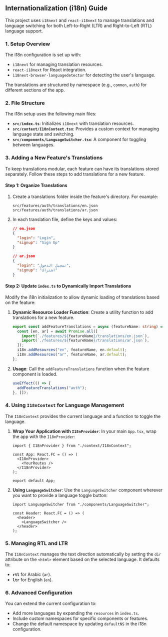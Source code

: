 ## Internationalization (i18n) Guide

This project uses `i18next` and `react-i18next` to manage translations and language switching for both Left-to-Right (LTR) and Right-to-Left (RTL) language support.

### 1. Setup Overview

The i18n configuration is set up with:

- `i18next` for managing translation resources.
- `react-i18next` for React integration.
- `i18next-browser-languagedetector` for detecting the user's language.

The translations are structured by namespace (e.g., `common`, `auth`) for different sections of the app.

### 2. File Structure

The i18n setup uses the following main files:

- **`src/index.ts`**: Initializes `i18next` with translation resources.
- **`src/context/I18nContext.tsx`**: Provides a custom context for managing language state and switching.
- **`src/components/LanguageSwitcher.tsx`**: A component for toggling between languages.

### 3. Adding a New Feature's Translations

To keep translations modular, each feature can have its translations stored separately. Follow these steps to add translations for a new feature.

#### Step 1: Organize Translations

1. Create a translations folder inside the feature's directory. For example:

   ```
   src/features/auth/translations/en.json
   src/features/auth/translations/ar.json
   ```

2. In each translation file, define the keys and values:

   ```json
   // en.json
   {
     "login": "Login",
     "signup": "Sign Up"
   }
   ```

   ```json
   // ar.json
   {
     "login": "تسجيل الدخول",
     "signup": "اشتراك"
   }
   ```

#### Step 2: Update `index.ts` to Dynamically Import Translations

Modify the i18n initialization to allow dynamic loading of translations based on the feature:

1. **Dynamic Resource Loader Function**:
   Create a utility function to add translations for a new feature.

   ```typescript
   export const addFeatureTranslations = async (featureName: string) => {
     const [en, ar] = await Promise.all([
       import(`./features/${featureName}/translations/en.json`),
       import(`./features/${featureName}/translations/ar.json`),
     ]);
     i18n.addResources("en", featureName, en.default);
     i18n.addResources("ar", featureName, ar.default);
   };
   ```

2. **Usage**:
   Call the `addFeatureTranslations` function when the feature component is loaded.
   ```typescript
   useEffect(() => {
     addFeatureTranslations("auth");
   }, []);
   ```

### 4. Using `I18nContext` for Language Management

The `I18nContext` provides the current language and a function to toggle the language.

1. **Wrap Your Application with `I18nProvider`**:
   In your main `App.tsx`, wrap the app with the `I18nProvider`:

   ```tsx
   import { I18nProvider } from "./context/I18nContext";

   const App: React.FC = () => (
     <I18nProvider>
       <YourRoutes />
     </I18nProvider>
   );

   export default App;
   ```

2. **Using `LanguageSwitcher`**:
   Use the `LanguageSwitcher` component wherever you want to provide a language toggle button:

   ```tsx
   import LanguageSwitcher from "./components/LanguageSwitcher";

   const Header: React.FC = () => (
     <header>
       <LanguageSwitcher />
     </header>
   );
   ```

### 5. Managing RTL and LTR

The `I18nContext` manages the text direction automatically by setting the `dir` attribute on the `<html>` element based on the selected language. It defaults to:

- **`rtl`** for Arabic (`ar`).
- **`ltr`** for English (`en`).

### 6. Advanced Configuration

You can extend the current configuration to:

- Add more languages by expanding the `resources` in `index.ts`.
- Include custom namespaces for specific components or features.
- Change the default namespace by updating `defaultNS` in the i18n configuration.
